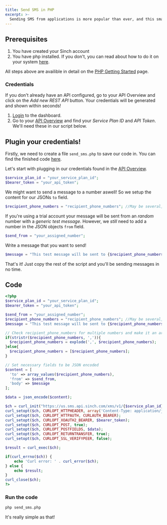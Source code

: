 ```yaml
---
title: Send SMS in PHP
excerpt: >-
  Sending SMS from applications is more popular than ever, and this small script will enable you to send SMS in PHP. Find out more and sign up with Sinch today.
---
```



## Prerequisites

1. You have created your Sinch account
2. You have php installed. If you don't, you can read about how to do it on your system [here](https://www.php.net/manual/en/install.php).

All steps above are availible in detail on the [PHP Getting Started](doc:tutorials-php) page.

### Credentials

If you don't already have an API configured, go to your API Overview and click on the *Add new REST API* button. Your credentials will be generated and shown within seconds!

1. [Login](https://dashboard.sinch.com/login) to the dashboard.
2. Go to your [API Overview](https://dashboard.sinch.com/sms/api/rest) and find your *Service Plan ID* and *API Token*. We'll need these in our script below.

## Plugin your credentials!

Firstly, we need to create a file `send_sms.php` to save our code in. You can find the finished code [here](doc:send-sms-php#section-code).

Let's start with plugging in our credentials found in the [API Overview](https://dashboard.sinch.com/sms/api/rest).

```php
$service_plan_id = "your_service_plan_id";
$bearer_token = "your_api_token";
```

We might want to send a message to a number aswell! So we setup the content for our JSONs `to` field.

```php
$recipient_phone_numbers = "recipient_phone_numbers"; //May be several, separate with a comma `,`.
```

If you're using a trial account your message will be sent from an *random* number with a *generic test message*. However, we *still* need to add a number in the JSON objects `from` field.

```php
$send_from = "your_assigned_number";
```

Write a message that you want to send!

```php
$message = "This test message will be sent to {$recipient_phone_numbers} from {$assigned_phone_number}";
```

That's it! Just copy the rest of the script and you'll be sending messages in no time.

## Code

```php
<?php
$service_plan_id = "your_service_plan_id";
$bearer_token = "your_api_token";

$send_from = "your_assigned_number";
$recipient_phone_numbers = "recipient_phone_numbers"; //May be several, separate with a comma `,`.
$message = "This test message will be sent to {$recipient_phone_numbers} from {$assigned_phone_number}";

// Check recipient_phone_numbers for multiple numbers and make it an array.
if(stristr($recipient_phone_numbers, ',')){
  $recipient_phone_numbers = explode(',', $recipient_phone_numbers);
}else{
  $recipient_phone_numbers = [$recipient_phone_numbers];
}

// Set necessary fields to be JSON encoded
$content = [
  'to' => array_values($recipient_phone_numbers),
  'from' => $send_from,
  'body' => $message
];

$data = json_encode($content);

$ch = curl_init("https://us.sms.api.sinch.com/xms/v1/{$service_plan_id}/batches");
curl_setopt($ch, CURLOPT_HTTPHEADER, array('Content-Type: application/json'));
curl_setopt($ch, CURLOPT_HTTPAUTH, CURLAUTH_BEARER);
curl_setopt($ch, CURLOPT_XOAUTH2_BEARER, $bearer_token);
curl_setopt($ch, CURLOPT_POST, true);
curl_setopt($ch, CURLOPT_POSTFIELDS, $data);
curl_setopt($ch, CURLOPT_RETURNTRANSFER, true);
curl_setopt($ch, CURLOPT_SSL_VERIFYPEER, false);

$result = curl_exec($ch);

if(curl_errno($ch)) {
    echo 'Curl error: ' . curl_error($ch);
} else {
    echo $result;
}
curl_close($ch);
?>
```

### Run the code

```bash
php send_sms.php
```

It's really simple as that!

